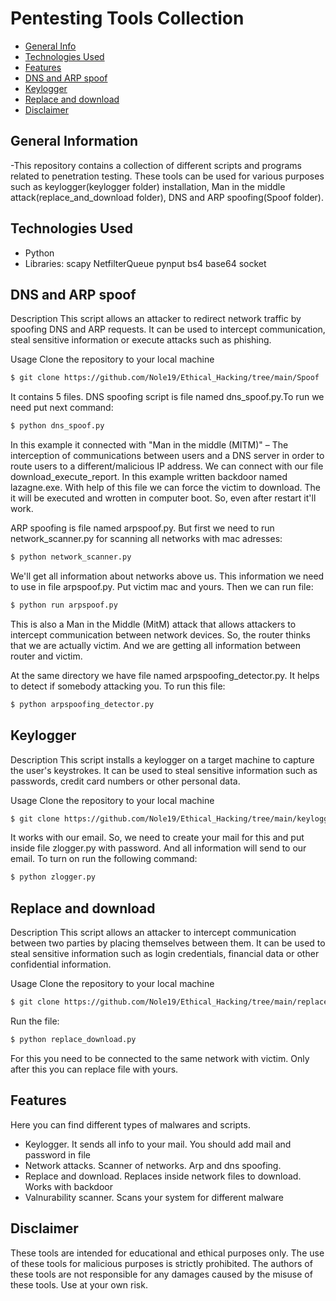 # Pentesting Tools Collection


* [General Info](#general-information)
* [Technologies Used](#technologies-used)
* [Features](#features)
* [DNS and ARP spoof](#dns-and-arp-spoof)
* [Keylogger](#keylogger)
* [Replace and download](#replace-and-download)
* [Disclaimer](#disclaimer)


## General Information
-This repository contains a collection of different scripts and programs related to penetration testing. These tools can be used for various purposes such as keylogger(keylogger folder) installation, Man in the middle attack(replace_and_download folder), DNS and ARP spoofing(Spoof folder).


## Technologies Used
- Python 
- Libraries: scapy
NetfilterQueue
pynput
bs4
base64
socket


## DNS and ARP spoof
Description
This script allows an attacker to redirect network traffic by spoofing DNS and ARP requests. It can be used to intercept communication, steal sensitive information or execute attacks such as phishing.

Usage
Clone the repository to your local machine
```bash
$ git clone https://github.com/Nole19/Ethical_Hacking/tree/main/Spoof
```
It contains 5 files. 
DNS spoofing script is file named dns_spoof.py.To run we need put next command: 
```bash
$ python dns_spoof.py
```

In this example it connected with "Man in the middle (MITM)" – The interception of communications between users and a DNS server in order to route users to a different/malicious IP address. We can connect with our file download_execute_report. In this example written backdoor named lazagne.exe. With help of this file we can force the victim to download. The it will be executed and wrotten in computer boot. So, even after restart it'll work. 



ARP spoofing is file named arpspoof.py. But first we need to run network_scanner.py for scanning all networks with mac adresses:
```bash
$ python network_scanner.py
```

We'll get all information about networks above us. This information we need to use in file arpspoof.py. Put victim mac and yours. Then we can run file:
```bash
$ python run arpspoof.py
```
This is also a Man in the Middle (MitM) attack that allows attackers to intercept communication between network devices. So, the router thinks that we are actually victim. And we are getting all information between router and victim. 



At the same directory we have file named arpspoofing_detector.py. It helps to detect if somebody attacking you. To run this file: 
```bash
$ python arpspoofing_detector.py
```


## Keylogger

Description
This script installs a keylogger on a target machine to capture the user's keystrokes. It can be used to steal sensitive information such as passwords, credit card numbers or other personal data.

Usage
Clone the repository to your local machine
```bash
$ git clone https://github.com/Nole19/Ethical_Hacking/tree/main/keylogger
```
It works with our email. So, we need to create your mail for this and put inside file zlogger.py with password. And all information will send to our email.
To turn on run the following command:
```bash
$ python zlogger.py
```


## Replace and download

Description
This script allows an attacker to intercept communication between two parties by placing themselves between them. It can be used to steal sensitive information such as login credentials, financial data or other confidential information.

Usage
Clone the repository to your local machine
```bash
$ git clone https://github.com/Nole19/Ethical_Hacking/tree/main/replace_and_download
```

Run the file:
```bash
$ python replace_download.py
```
For this you need to be connected to the same network with victim. Only after this you can replace file with yours.

## Features
Here you can find different types of malwares and scripts.
- Keylogger. It sends all info to your mail. You should add mail and password in file 
- Network attacks. Scanner of networks. Arp and dns spoofing.
- Replace and download. Replaces inside network files to download. Works with backdoor 
- Valnurability scanner. Scans your system for different malware



## Disclaimer
These tools are intended for educational and ethical purposes only. The use of these tools for malicious purposes is strictly prohibited. The authors of these tools are not responsible for any damages caused by the misuse of these tools. Use at your own risk.
